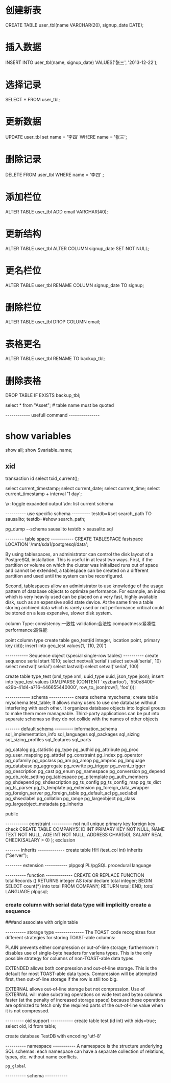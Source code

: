 # 创建新表 
CREATE TABLE user_tbl(name VARCHAR(20), signup_date DATE);
# 插入数据 
INSERT INTO user_tbl(name, signup_date) VALUES('张三', '2013-12-22');
# 选择记录 
SELECT * FROM user_tbl;
# 更新数据 
UPDATE user_tbl set name = '李四' WHERE name = '张三';
# 删除记录 
DELETE FROM user_tbl WHERE name = '李四' ;
# 添加栏位 
ALTER TABLE user_tbl ADD email VARCHAR(40);
# 更新结构 
ALTER TABLE user_tbl ALTER COLUMN signup_date SET NOT NULL;
# 更名栏位 
ALTER TABLE user_tbl RENAME COLUMN signup_date TO signup;
# 删除栏位 
ALTER TABLE user_tbl DROP COLUMN email;
# 表格更名 
ALTER TABLE user_tbl RENAME TO backup_tbl;
# 删除表格 
DROP TABLE IF EXISTS backup_tbl;




select * from "Asset"; # table name must be quoted

------------ usefull command ---------------
# show variables
show all;
show $variable_name;


## xid
transaction id
select txid_current();

select current_timestamp;
select current_date;
select current_time;
select current_timestamp + interval '1 day';

\x: toggle expanded output
\dn: list current schema

---------- use specific schema ---------
testdb=#set search_path TO sausalito;
testdb=#show search_path;

pg_dump --schema sausalito testdb > sausalito.sql

--------- table space -----------
CREATE TABLESPACE fastspace LOCATION '/mnt/sda1/postgresql/data';

By using tablespaces, an administrator can control the disk layout of a PostgreSQL installation. This is useful in at least two ways. First, if the partition or volume on which the cluster was initialized runs out of space and cannot be extended, a tablespace can be created on a different partition and used until the system can be reconfigured.

Second, tablespaces allow an administrator to use knowledge of the usage pattern of database objects to optimize performance. For example, an index which is very heavily used can be placed on a very fast, highly available disk, such as an expensive solid state device. At the same time a table storing archived data which is rarely used or not performance critical could be stored on a less expensive, slower disk system.


column Type:
    consistency:一致性
    validation:合法性
    compactness:紧凑性
    performance:高性能

point column type
    create table geo_test(id integer, location point, primary key (id));
    insert into geo_test values(1, '(10, 20)')
    

----------- Sequence object (special single-row tables) ----------
create sequence serial start 1010;
select nextval('serial')
select setval('serial', 10)
select nextval('serial')
select lastval()
select  setval('serial', 100)

create table type_test (xml_type xml, uuid_type uuid, json_type json);
insert into type_test values (XMLPARSE (CONTENT 'xyz<foo>bar</foo><bar>foo</bar>'), '550e8400-e29b-41d4-a716-446655440000', row_to_json(row(1, 'foo')));




------------ schema ------------
create schema myschema;
create table myschema.test_table;
    It allows many users to use one database without interfering with each other.
    It organizes database objects into logical groups to make them more manageable.
    Third-party applications can be put into separate schemas so they do not collide with the names of other objects


------- default schema ---------
information_schema
     sql_implementation_info
     sql_languages
     sql_packages
     sql_sizing
     sql_sizing_profiles
     sql_features
     sql_parts

pg_catalog
     pg_statistic
     pg_type
     pg_authid
     pg_attribute
     pg_proc
     pg_user_mapping
     pg_attrdef
     pg_constraint
     pg_index
     pg_operator
     pg_opfamily
     pg_opclass
     pg_am
     pg_amop
     pg_amproc
     pg_language
     pg_database
     pg_aggregate
     pg_rewrite
     pg_trigger
     pg_event_trigger
     pg_description
     pg_cast
     pg_enum
     pg_namespace
     pg_conversion
     pg_depend
     pg_db_role_setting
     pg_tablespace
     pg_pltemplate
     pg_auth_members
     pg_shdepend
     pg_shdescription
     pg_ts_config
     pg_ts_config_map
     pg_ts_dict
     pg_ts_parser
     pg_ts_template
     pg_extension
     pg_foreign_data_wrapper
     pg_foreign_server
     pg_foreign_table
     pg_default_acl
     pg_seclabel
     pg_shseclabel
     pg_collation
     pg_range
     pg_largeobject
     pg_class
     pg_largeobject_metadata
     pg_inherits

public

----------- constraint ----------
not null
unique
primary key
foreign key
check
    CREATE TABLE COMPANY5(
       ID INT PRIMARY KEY     NOT NULL,
       NAME           TEXT    NOT NULL,
       AGE            INT     NOT NULL,
       ADDRESS        CHAR(50),
       SALARY         REAL    CHECK(SALARY > 0)
    );
exclusion
    

------- inherits -------------
create table HH (test_col int) inherits ("Server");

-------- extension -----------
plpgsql PL/pgSQL procedural language

---------- function -------------
CREATE OR REPLACE FUNCTION totalRecords ()
RETURNS integer AS $total$
declare
    total integer;
BEGIN
   SELECT count(*) into total FROM COMPANY;
   RETURN total;
END;
$total$ LANGUAGE plpgsql;



### create column with serial data type will implicitly create a sequence 
###and associate with origin table

---------- storage type --------------
The TOAST code recognizes four different strategies for storing TOAST-able columns:

PLAIN prevents either compression or out-of-line storage; furthermore it disables use of single-byte headers for varlena types. This is the only possible strategy for columns of non-TOAST-able data types.

EXTENDED allows both compression and out-of-line storage. This is the default for most TOAST-able data types. Compression will be attempted first, then out-of-line storage if the row is still too big.

EXTERNAL allows out-of-line storage but not compression. Use of EXTERNAL will make substring operations on wide text and bytea columns faster (at the penalty of increased storage space) because these operations are optimized to fetch only the required parts of the out-of-line value when it is not compressed.


--------- oid support -----------
create table test (id int) with oids=true;
select oid, id from table;

create database TestDB with encoding 'utf-8'




---------- namespace -----------
 A namespace is the structure underlying SQL schemas: each namespace can have a separate collection of relations, types, etc. without name conflicts.

    pg_global



---------- schema -----------

